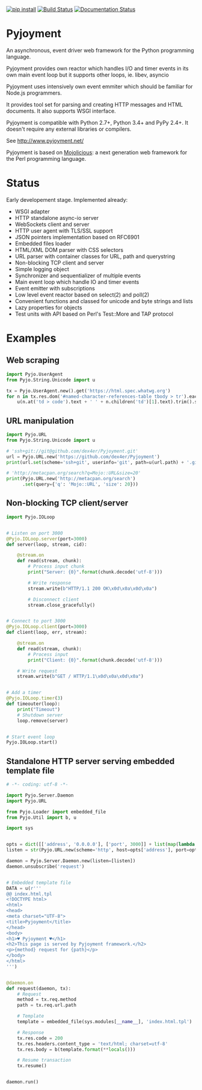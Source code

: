 [![pip install](https://img.shields.io/pypi/v/Pyjoyment.png)](https://pypi.python.org/pypi/Pyjoyment)
[![Build Status](https://travis-ci.org/dex4er/Pyjoyment.png?branch=master)](https://travis-ci.org/dex4er/Pyjoyment)
[![Documentation Status](https://readthedocs.org/projects/pyjoyment/badge/?version=latest)](http://pyjoyment.readthedocs.org/en/latest/)

Pyjoyment
=========

An asynchronous, event driver web framework for the Python programming language.

Pyjoyment provides own reactor which handles I/O and timer events in its own
main event loop but it supports other loops, ie. libev, asyncio

Pyjoyment uses intensively own event emmiter which should be familiar for
Node.js programmers.

It provides tool set for parsing and creating HTTP messages and HTML documents.
It also supports WSGI interface.

Pyjoyment is compatible with Python 2.7+, Python 3.4+ and PyPy 2.4+. It doesn't
require any external libraries or compilers.

See http://www.pyjoyment.net/

Pyjoyment is based on [Mojolicious](http://mojolicio.us): a next generation
web framework for the Perl programming language.


Status
======

Early developement stage. Implemented already:

  * WSGI adapter
  * HTTP standalone async-io server
  * WebSockets client and server
  * HTTP user agent with TLS/SSL support
  * JSON pointers implementation based on RFC6901
  * Embedded files loader
  * HTML/XML DOM parser with CSS selectors
  * URL parser with container classes for URL, path and querystring
  * Non-blocking TCP client and server
  * Simple logging object
  * Synchronizer and sequentializer of multiple events
  * Main event loop which handle IO and timer events
  * Event emitter with subscriptions
  * Low level event reactor based on select(2) and poll(2)
  * Convenient functions and classed for unicode and byte strings and lists
  * Lazy properties for objects
  * Test units with API based on Perl's Test::More and TAP protocol


Examples
========

Web scraping
------------

```python
import Pyjo.UserAgent
from Pyjo.String.Unicode import u

tx = Pyjo.UserAgent.new().get('https://html.spec.whatwg.org')
for n in tx.res.dom('#named-character-references-table tbody > tr').each():
    u(n.at('td > code').text + ' ' + n.children('td')[1].text).trim().say()
```


URL manipulation
----------------

```python
import Pyjo.URL
from Pyjo.String.Unicode import u

# 'ssh+git://git@github.com/dex4er/Pyjoyment.git'
url = Pyjo.URL.new('https://github.com/dex4er/Pyjoyment')
print(url.set(scheme='ssh+git', userinfo='git', path=u(url.path) + '.git'))

# 'http://metacpan.org/search?q=Mojo::URL&size=20'
print(Pyjo.URL.new('http://metacpan.org/search')
      .set(query={'q': 'Mojo::URL', 'size': 20}))
```


Non-blocking TCP client/server
------------------------------

```python
import Pyjo.IOLoop


# Listen on port 3000
@Pyjo.IOLoop.server(port=3000)
def server(loop, stream, cid):

    @stream.on
    def read(stream, chunk):
        # Process input chunk
        print("Server: {0}".format(chunk.decode('utf-8')))

        # Write response
        stream.write(b"HTTP/1.1 200 OK\x0d\x0a\x0d\x0a")

        # Disconnect client
        stream.close_gracefully()


# Connect to port 3000
@Pyjo.IOLoop.client(port=3000)
def client(loop, err, stream):

    @stream.on
    def read(stream, chunk):
        # Process input
        print("Client: {0}".format(chunk.decode('utf-8')))

    # Write request
    stream.write(b"GET / HTTP/1.1\x0d\x0a\x0d\x0a")


# Add a timer
@Pyjo.IOLoop.timer(3)
def timeouter(loop):
    print("Timeout")
    # Shutdown server
    loop.remove(server)


# Start event loop
Pyjo.IOLoop.start()
```


Standalone HTTP server serving embedded template file
------------------------------------------------------

```python
# -*- coding: utf-8 -*-

import Pyjo.Server.Daemon
import Pyjo.URL

from Pyjo.Loader import embedded_file
from Pyjo.Util import b, u

import sys


opts = dict([['address', '0.0.0.0'], ['port', 3000]] + list(map(lambda a: a.split('='), sys.argv[1:])))
listen = str(Pyjo.URL.new(scheme='http', host=opts['address'], port=opts['port']))

daemon = Pyjo.Server.Daemon.new(listen=[listen])
daemon.unsubscribe('request')


# Embedded template file
DATA = u(r'''
@@ index.html.tpl
<!DOCTYPE html>
<html>
<head>
<meta charset="UTF-8">
<title>Pyjoyment</title>
</head>
<body>
<h1>♥ Pyjoyment ♥</h1>
<h2>This page is served by Pyjoyment framework.</h2>
<p>{method} request for {path}</p>
</body>
</html>
''')


@daemon.on
def request(daemon, tx):
    # Request
    method = tx.req.method
    path = tx.req.url.path

    # Template
    template = embedded_file(sys.modules[__name__], 'index.html.tpl')

    # Response
    tx.res.code = 200
    tx.res.headers.content_type = 'text/html; charset=utf-8'
    tx.res.body = b(template.format(**locals()))

    # Resume transaction
    tx.resume()


daemon.run()
```
